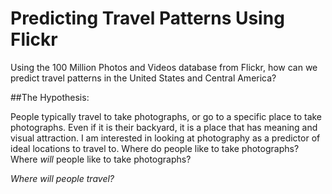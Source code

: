 # Predicting Travel Patterns Using Flickr
Using the 100 Million Photos and Videos database from Flickr, how can we predict travel patterns in the United States and Central America?

##The Hypothesis:

People typically travel to take photographs, or go to a specific place to take photographs. Even if it is their backyard, it is a place that has meaning and visual attraction. I am interested in looking at photography as a predictor of ideal locations to travel to. Where do people like to take photographs? Where _will_ people like to take photographs?

*Where will people travel?*